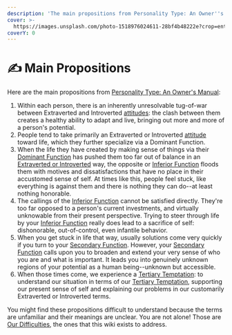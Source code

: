 ```yaml
---
description: 'The main propositions from Personality Type: An Owner''s Manual'
cover: >-
  https://images.unsplash.com/photo-1518976024611-28bf4b48222e?crop=entropy&cs=srgb&fm=jpg&ixid=M3wxOTcwMjR8MHwxfHNlYXJjaHwzfHxsaXN0fGVufDB8fHx8MTczODAzNjIxMHww&ixlib=rb-4.0.3&q=85
coverY: 0
---
```


# ✍️ Main Propositions

Here are the main propositions from [Personality Type: An Owner's Manual](https://www.amazon.ca/Personality-Type-Practical-Understanding-Yourself-ebook/dp/B00KLFBMKG):

1. Within each person, there is an inherently unresolvable tug-of-war between Extraverted and Introverted [attitudes](function-attitude/attitude.md): the clash between them creates a healthy ability to adapt and live, bringing out more and more of a person's potential.&#x20;
2. People tend to take primarily an Extraverted or Introverted [attitude](function-attitude/attitude.md) toward life, which they further specialize via a Dominant Function.&#x20;
3. When the life they have created by making sense of things via their [Dominant Function](function-attitude/cognitive-stack/dominant-function.md) has pushed them too far out of balance in an [Extraverted or Introverted](function-attitude/attitude.md) way, the opposite or [Inferior Function](function-attitude/cognitive-stack/inferior-function.md) floods them with motives and dissatisfactions that have no place in their accustomed sense of self. At times like this, people feel stuck, like everything is against them and there is nothing they can do--at least nothing honorable.&#x20;
4. The callings of the [Inferior Function](function-attitude/cognitive-stack/inferior-function.md) cannot be satisfied directly. They're too far opposed to a person's current investments, and virtually unknowable from their present perspective. Trying to steer through life by your [Inferior Function](function-attitude/cognitive-stack/inferior-function.md) really does lead to a sacrifice of self: dishonorable, out-of-control, even infantile behavior.&#x20;
5. When you get stuck in life that way, usually solutions come very quickly if you turn to your [Secondary Function](function-attitude/cognitive-stack/secondary-function/). However, your [Secondary Function](function-attitude/cognitive-stack/secondary-function/) calls upon you to broaden and extend your very sense of who you are and what is important. It leads you into genuinely unknown regions of your potential as a human being--unknown but accessible.&#x20;
6. When those times come, we experience a [Tertiary Temptation](function-attitude/cognitive-stack/tertiary-function/): to understand our situation in terms of our [Tertiary Temptation](function-attitude/cognitive-stack/tertiary-function/), supporting our present sense of self and explaining our problems in our customarily Extraverted or Introverted terms.

You might find these propositions difficult to understand because the terms are unfamiliar and their meanings are unclear. You are not alone! Those are [Our Difficulties](our-difficulties/), the ones that this wiki exists to address.

